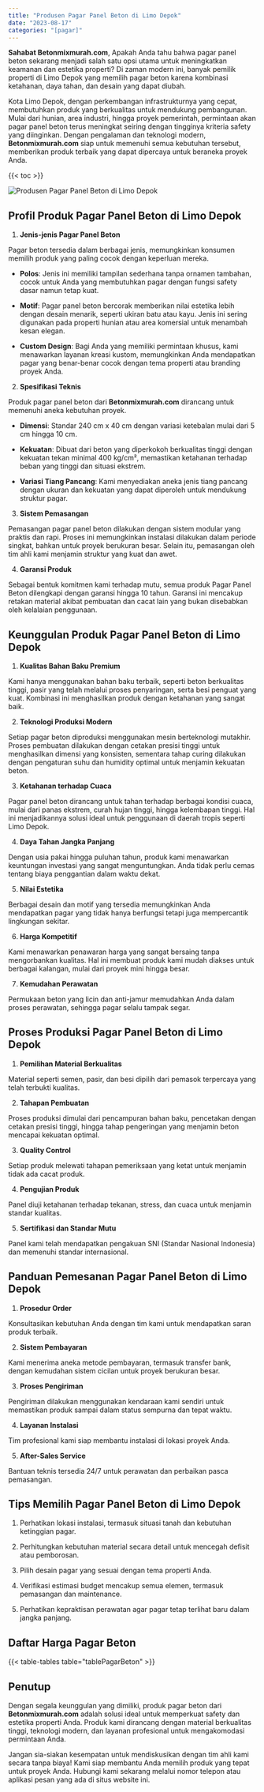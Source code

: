 ```yaml
---
title: "Produsen Pagar Panel Beton di Limo Depok"
date: "2023-08-17"
categories: "[pagar]"
---
```


**Sahabat Betonmixmurah.com**, Apakah Anda tahu bahwa pagar panel beton sekarang menjadi salah satu opsi utama untuk meningkatkan keamanan dan estetika properti? Di zaman modern ini, banyak pemilik properti di Limo Depok yang memilih pagar beton karena kombinasi ketahanan, daya tahan, dan desain yang dapat diubah.  

Kota Limo Depok, dengan perkembangan infrastrukturnya yang cepat, membutuhkan produk yang berkualitas untuk mendukung pembangunan. Mulai dari hunian, area industri, hingga proyek pemerintah, permintaan akan pagar panel beton terus meningkat seiring dengan tingginya kriteria safety yang diinginkan. Dengan pengalaman dan teknologi modern, **Betonmixmurah.com** siap untuk memenuhi semua kebutuhan tersebut, memberikan produk terbaik yang dapat dipercaya untuk beraneka proyek Anda.

{{< toc >}}

![Produsen Pagar Panel Beton di Limo Depok](/images/pagar/pagar-beton-04.jpg)

## Profil Produk Pagar Panel Beton di Limo Depok

1. **Jenis-jenis Pagar Panel Beton**  

Pagar beton tersedia dalam berbagai jenis, memungkinkan konsumen memilih produk yang paling cocok dengan keperluan mereka.  

- **Polos**: Jenis ini memiliki tampilan sederhana tanpa ornamen tambahan, cocok untuk Anda yang membutuhkan pagar dengan fungsi safety dasar namun tetap kuat.  

- **Motif**: Pagar panel beton bercorak memberikan nilai estetika lebih dengan desain menarik, seperti ukiran batu atau kayu. Jenis ini sering digunakan pada properti hunian atau area komersial untuk menambah kesan elegan.  

- **Custom Design**: Bagi Anda yang memiliki permintaan khusus, kami menawarkan layanan kreasi kustom, memungkinkan Anda mendapatkan pagar yang benar-benar cocok dengan tema properti atau branding proyek Anda.  

2. **Spesifikasi Teknis**  

Produk pagar panel beton dari **Betonmixmurah.com** dirancang untuk memenuhi aneka kebutuhan proyek.  

- **Dimensi**: Standar 240 cm x 40 cm dengan variasi ketebalan mulai dari 5 cm hingga 10 cm.  

- **Kekuatan**: Dibuat dari beton yang diperkokoh berkualitas tinggi dengan kekuatan tekan minimal 400 kg/cm², memastikan ketahanan terhadap beban yang tinggi dan situasi ekstrem.  

- **Variasi Tiang Pancang**: Kami menyediakan aneka jenis tiang pancang dengan ukuran dan kekuatan yang dapat diperoleh untuk mendukung struktur pagar.  

3. **Sistem Pemasangan**  

Pemasangan pagar panel beton dilakukan dengan sistem modular yang praktis dan rapi. Proses ini memungkinkan instalasi dilakukan dalam periode singkat, bahkan untuk proyek berukuran besar. Selain itu, pemasangan oleh tim ahli kami menjamin struktur yang kuat dan awet.  

4. **Garansi Produk**  

Sebagai bentuk komitmen kami terhadap mutu, semua produk Pagar Panel Beton dilengkapi dengan garansi hingga 10 tahun. Garansi ini mencakup retakan material akibat pembuatan dan cacat lain yang bukan disebabkan oleh kelalaian penggunaan.

## Keunggulan Produk Pagar Panel Beton di Limo Depok 

1. **Kualitas Bahan Baku Premium**  

Kami hanya menggunakan bahan baku terbaik, seperti beton berkualitas tinggi, pasir yang telah melalui proses penyaringan, serta besi penguat yang kuat. Kombinasi ini menghasilkan produk dengan ketahanan yang sangat baik.  

2. **Teknologi Produksi Modern**  

Setiap pagar beton diproduksi menggunakan mesin berteknologi mutakhir. Proses pembuatan dilakukan dengan cetakan presisi tinggi untuk menghasilkan dimensi yang konsisten, sementara tahap curing dilakukan dengan pengaturan suhu dan humidity optimal untuk menjamin kekuatan beton.  

3. **Ketahanan terhadap Cuaca**  

Pagar panel beton dirancang untuk tahan terhadap berbagai kondisi cuaca, mulai dari panas ekstrem, curah hujan tinggi, hingga kelembapan tinggi. Hal ini menjadikannya solusi ideal untuk penggunaan di daerah tropis seperti Limo Depok.  

4. **Daya Tahan Jangka Panjang**  

Dengan usia pakai hingga puluhan tahun, produk kami menawarkan keuntungan investasi yang sangat menguntungkan. Anda tidak perlu cemas tentang biaya penggantian dalam waktu dekat.  

5. **Nilai Estetika**  

Berbagai desain dan motif yang tersedia memungkinkan Anda mendapatkan pagar yang tidak hanya berfungsi tetapi juga mempercantik lingkungan sekitar.  

6. **Harga Kompetitif**  

Kami menawarkan penawaran harga yang sangat bersaing tanpa mengorbankan kualitas. Hal ini membuat produk kami mudah diakses untuk berbagai kalangan, mulai dari proyek mini hingga besar.  

7. **Kemudahan Perawatan**  

Permukaan beton yang licin dan anti-jamur memudahkan Anda dalam proses perawatan, sehingga pagar selalu tampak segar.

## Proses Produksi Pagar Panel Beton di Limo Depok

1. **Pemilihan Material Berkualitas**  

Material seperti semen, pasir, dan besi dipilih dari pemasok terpercaya yang telah terbukti kualitas.

2. **Tahapan Pembuatan**  

Proses produksi dimulai dari pencampuran bahan baku, pencetakan dengan cetakan presisi tinggi, hingga tahap pengeringan yang menjamin beton mencapai kekuatan optimal.

3. **Quality Control**  

Setiap produk melewati tahapan pemeriksaan yang ketat untuk menjamin tidak ada cacat produk.

4. **Pengujian Produk**  

Panel diuji ketahanan terhadap tekanan, stress, dan cuaca untuk menjamin standar kualitas.

5. **Sertifikasi dan Standar Mutu**  

Panel kami telah mendapatkan pengakuan SNI (Standar Nasional Indonesia) dan memenuhi standar internasional.

## Panduan Pemesanan Pagar Panel Beton di Limo Depok

1. **Prosedur Order**  

Konsultasikan kebutuhan Anda dengan tim kami untuk mendapatkan saran produk terbaik.

2. **Sistem Pembayaran**  

Kami menerima aneka metode pembayaran, termasuk transfer bank, dengan kemudahan sistem cicilan untuk proyek berukuran besar.

3. **Proses Pengiriman**  

Pengiriman dilakukan menggunakan kendaraan kami sendiri untuk memastikan produk sampai dalam status sempurna dan tepat waktu.

4. **Layanan Instalasi**  

Tim profesional kami siap membantu instalasi di lokasi proyek Anda.

5. **After-Sales Service**  

Bantuan teknis tersedia 24/7 untuk perawatan dan perbaikan pasca pemasangan.

## Tips Memilih Pagar Panel Beton di Limo Depok

1. Perhatikan lokasi instalasi, termasuk situasi tanah dan kebutuhan ketinggian pagar.  

2. Perhitungkan kebutuhan material secara detail untuk mencegah defisit atau pemborosan.  

3. Pilih desain pagar yang sesuai dengan tema properti Anda.  

4. Verifikasi estimasi budget mencakup semua elemen, termasuk pemasangan dan maintenance.  

5. Perhatikan kepraktisan perawatan agar pagar tetap terlihat baru dalam jangka panjang.

## Daftar Harga Pagar Beton

{{< table-tables table="tablePagarBeton" >}}

## Penutup

Dengan segala keunggulan yang dimiliki, produk pagar beton dari **Betonmixmurah.com** adalah solusi ideal untuk memperkuat safety dan estetika properti Anda. Produk kami dirancang dengan material berkualitas tinggi, teknologi modern, dan layanan profesional untuk mengakomodasi permintaan Anda.  

Jangan sia-siakan kesempatan untuk mendiskusikan dengan tim ahli kami secara tanpa biaya! Kami siap membantu Anda memilih produk yang tepat untuk proyek Anda. Hubungi kami sekarang melalui nomor telepon atau aplikasi pesan yang ada di situs website ini.